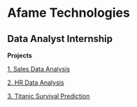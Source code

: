 # Afame Technologies

## Data Analyst Internship

**Projects**

[1. Sales Data Analysis](https://github.com/karthikeyan-2005/Afame-Technologies/blob/main/Afame%20Technologies/Sales-Data-Analysis/Sales-Data-Analysis.ipynb)

[2. HR Data Analysis](https://github.com/karthikeyan-2005/Afame-Technologies/blob/main/Afame%20Technologies/HR_Data_Analysis/HR_Data_Analysis.ipynb)

[3. Titanic Survival Prediction]()
